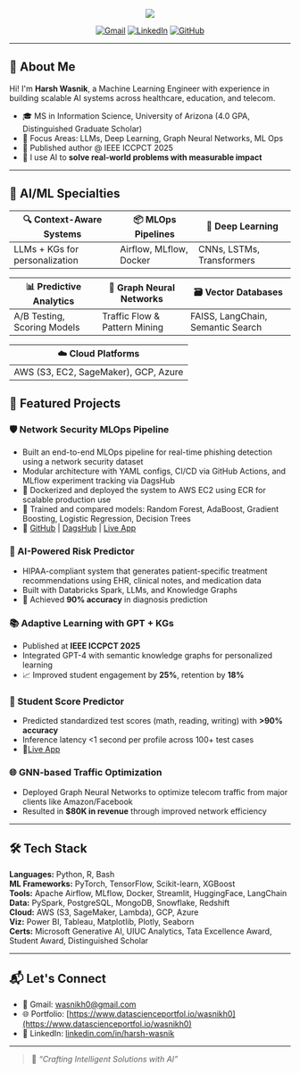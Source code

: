 <p align="center">
  <img src="https://img.shields.io/badge/Harsh%20Wasnik-Machine%20Learning%20Engineer-blue?style=for-the-badge&logo=python&logoColor=white" />
</p>


<p align="center">
  <a href="mailto:wasnikh0@gmail.com"><img src="https://img.shields.io/badge/Gmail-D14836?style=for-the-badge&logo=gmail&logoColor=white" alt="Gmail"></a>
  <a href="https://linkedin.com/in/harsh-wasnik/"><img src="https://img.shields.io/badge/LinkedIn-0A66C2?style=for-the-badge&logo=linkedin&logoColor=white" alt="LinkedIn"></a>
  <a href="https://github.com/wasnikh0"><img src="https://img.shields.io/badge/GitHub-100000?style=for-the-badge&logo=github&logoColor=white" alt="GitHub"></a>
</p>

---

## 🧠 About Me

Hi! I'm **Harsh Wasnik**, a Machine Learning Engineer with experience in building scalable AI systems across healthcare, education, and telecom.

- 🎓 MS in Information Science, University of Arizona (4.0 GPA, Distinguished Graduate Scholar)
- 🤖 Focus Areas: LLMs, Deep Learning, Graph Neural Networks, ML Ops
- 🧾 Published author @ IEEE ICCPCT 2025
- 🚀 I use AI to **solve real-world problems with measurable impact**

---

## 🤖 AI/ML Specialties

<div align="center">

| 🔍 **Context-Aware Systems** | 📦 **MLOps Pipelines** | 🧠 **Deep Learning** |
|-----------------------------|------------------------|----------------------|
| LLMs + KGs for personalization | Airflow, MLflow, Docker | CNNs, LSTMs, Transformers |

| 📊 **Predictive Analytics** | 🧮 **Graph Neural Networks** | 🗃️ **Vector Databases** |
|----------------------------|-----------------------------|--------------------------|
| A/B Testing, Scoring Models | Traffic Flow & Pattern Mining | FAISS, LangChain, Semantic Search |

| ☁️ **Cloud Platforms** |
|------------------------|
| AWS (S3, EC2, SageMaker), GCP, Azure |  

</div>

## 📌 Featured Projects

### 🛡️ Network Security MLOps Pipeline  
- Built an end-to-end MLOps pipeline for real-time phishing detection using a network security dataset  
- Modular architecture with YAML configs, CI/CD via GitHub Actions, and MLflow experiment tracking via DagsHub  
- 🐳 Dockerized and deployed the system to AWS EC2 using ECR for scalable production use  
- 🧪 Trained and compared models: Random Forest, AdaBoost, Gradient Boosting, Logistic Regression, Decision Trees  
- 🔗 [GitHub](https://lnkd.in/gKHBaKpz) | [DagsHub](https://lnkd.in/gZ-5ZPsQ) | [Live App](https://lnkd.in/dPESin4n)

### 🔐 AI-Powered Risk Predictor
- HIPAA-compliant system that generates patient-specific treatment recommendations using EHR, clinical notes, and medication data
- Built with Databricks Spark, LLMs, and Knowledge Graphs
- 🏥 Achieved **90% accuracy** in diagnosis prediction

### 📚 Adaptive Learning with GPT + KGs
- Published at **IEEE ICCPCT 2025**
- Integrated GPT-4 with semantic knowledge graphs for personalized learning
- 📈 Improved student engagement by **25%**, retention by **18%**

### 🎯 Student Score Predictor
- Predicted standardized test scores (math, reading, writing) with **>90% accuracy**
- Inference latency <1 second per profile across 100+ test cases
- 🔗[Live App](https://student-performance-ml.streamlit.app/)

### 🌐 GNN-based Traffic Optimization
- Deployed Graph Neural Networks to optimize telecom traffic from major clients like Amazon/Facebook
- Resulted in **$80K in revenue** through improved network efficiency

---

## 🛠️ Tech Stack

**Languages:** Python, R, Bash  
**ML Frameworks:** PyTorch, TensorFlow, Scikit-learn, XGBoost  
**Tools:** Apache Airflow, MLflow, Docker, Streamlit, HuggingFace, LangChain  
**Data:** PySpark, PostgreSQL, MongoDB, Snowflake, Redshift  
**Cloud:** AWS (S3, SageMaker, Lambda), GCP, Azure  
**Viz:** Power BI, Tableau, Matplotlib, Plotly, Seaborn  
**Certs:** Microsoft Generative AI, UIUC Analytics, Tata Excellence Award, Student Award, Distinguished Scholar

---

## 📬 Let's Connect

- 💌 Gmail: [wasnikh0@gmail.com](mailto:wasnikh0@gmail.com)
- 🌐 Portfolio: [https://www.datascienceportfol.io/wasnikh0](https://www.datascienceportfol.io/wasnikh0)
- 🔗 LinkedIn: [linkedin.com/in/harsh-wasnik](https://linkedin.com/in/harsh-wasnik)

---

> 🧠 *“Crafting Intelligent Solutions with AI”*
